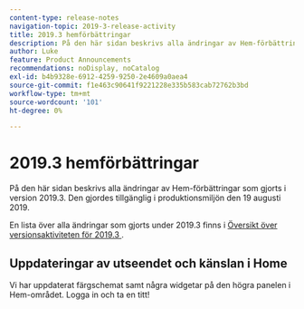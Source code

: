 ```yaml
---
content-type: release-notes
navigation-topic: 2019-3-release-activity
title: 2019.3 hemförbättringar
description: På den här sidan beskrivs alla ändringar av Hem-förbättringar som gjorts i version 2019.3. Den gjordes tillgänglig i produktionsmiljön den 19 augusti 2019.
author: Luke
feature: Product Announcements
recommendations: noDisplay, noCatalog
exl-id: b4b9328e-6912-4259-9250-2e4609a0aea4
source-git-commit: f1e463c90641f9221228e335b583cab72762b3bd
workflow-type: tm+mt
source-wordcount: '101'
ht-degree: 0%

---
```


# 2019.3 hemförbättringar

På den här sidan beskrivs alla ändringar av Hem-förbättringar som gjorts i version 2019.3. Den gjordes tillgänglig i produktionsmiljön den 19 augusti 2019.

En lista över alla ändringar som gjorts under 2019.3 finns i [Översikt över versionsaktiviteten för 2019.3 ](../../../../product-announcements/product-releases/quarterly-release-archive/2019.3-release-activity/2019-3-release-activity-overview.md).

## Uppdateringar av utseendet och känslan i Home

Vi har uppdaterat färgschemat samt några widgetar på den högra panelen i Hem-området. Logga in och ta en titt!
